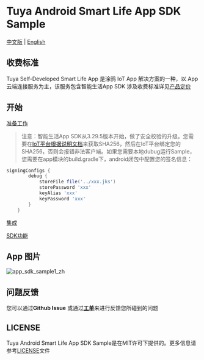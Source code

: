 Tuya Android Smart Life App SDK Sample
===
[中文版](README_zh.md) | [English](README.md)

## 收费标准

Tuya Self-Developed Smart Life App 是涂鸦 IoT App 解决方案的一种，以 App 云端连接服务为主，该服务包含智能生活App SDK 涉及收费标准详见[产品定价](https://developer.tuya.com/cn/docs/app-development/app-sdk-price?id=Kbu0tcr2cbx3o)

## 开始

[准备工作](https://developer.tuya.com/zh/docs/app-development/android-app-sdk/preparation?id=Ka7mqlxh7vgi9)

> 注意：智能生活App SDK从3.29.5版本开始，做了安全校验的升级。您需要在[IoT平台根据说明文档](https://developer.tuya.com/cn/docs/app-development/iot_app_sdk_core_sha1?id=Kao7c7b139vrh)来获取SHA256，然后在IoT平台绑定您的SHA256，否则会报错非法客户端。如果您需要本地dubug运行Sample，您需要在app模块的build.gradle下，android闭包中配置您的签名信息：
```groovy
signingConfigs {
        debug {
            storeFile file('../xxx.jks')
            storePassword 'xxx'
            keyAlias 'xxx'
            keyPassword 'xxx'
        }
    }
```

[集成](https://developer.tuya.com/zh/docs/app-development/android-app-sdk/integration/integrated?id=Ka69nt96cw0uj)

[SDK功能](https://developer.tuya.com/zh/docs/app-development/android-app-sdk/featureoverview?id=Ka69nt97vtsfu)

## App 图片

![app_sdk_sample1_zh](https://user-images.githubusercontent.com/907831/186591451-c7bf62d7-48d0-4914-86c7-e91d2af1f891.jpeg)

## 问题反馈

您可以通过**Github Issue** 或通过[**工单**](https://service.console.tuya.com)来进行反馈您所碰到的问题


## LICENSE

Tuya Android Smart Life App SDK Sample是在MIT许可下提供的。更多信息请参考[LICENSE](LICENSE)文件
